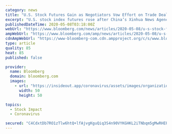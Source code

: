 ```yaml
---
category: news
title: "U.S. Stock Futures Gain as Negotiators Vow Effort on Trade Deal"
excerpt: "U.S. stock index futures rose after China’s Xinhua News Agency reported that top trade negotiators of the two nations vowed to create favorable conditions for the implementation of a phase-one trade deal."
publishedDateTime: 2020-05-08T03:18:00Z
webUrl: "https://www.bloomberg.com/news/articles/2020-05-08/u-s-stock-futures-gain-as-negotiators-vow-effort-on-trade-deal"
ampWebUrl: "https://www.bloomberg.com/amp/news/articles/2020-05-08/u-s-stock-futures-gain-as-negotiators-vow-effort-on-trade-deal"
cdnAmpWebUrl: "https://www-bloomberg-com.cdn.ampproject.org/c/s/www.bloomberg.com/amp/news/articles/2020-05-08/u-s-stock-futures-gain-as-negotiators-vow-effort-on-trade-deal"
type: article
quality: 85
heat: 85
published: false

provider:
  name: Bloomberg
  domain: bloomberg.com
  images:
    - url: "https://insideout.app/coronavirus/assets/images/organizations/bloomberg.com-50x50.jpg"
      width: 50
      height: 50

topics:
  - Stock Impact
  - Coronavirus

secured: "C4CdxtDb7RO1zTlw6htQ+lfAjvgKguQiq3S4n90VYKGHKL2iTNbqm5gMwRHEPzVkLYO1AuL9Rvit4n4MyLhAkY39DelY6SRZ8/zoV4ZYbFfNvY1OjYJlrxPcyUcnJFjpc0exSzI3XJuU61Qf73qpql/n6IfZDcQ8NMoZ50Crucrz3R7dFCcAR1zOfKyNoS+GS8xxmNA34pu4beeD1BviiKYdnddHvmKxDGNCJIl42xQ8EfZJvSUiaspQpAWR2d2nCYmlk7G/lIY5ndcOFsRpPlfgbKYIVkEuX1Ntpq3WqA+czxm9YYXN6DoHK9E0sGrRTDHQ2Q4AIfr39rGisVQHC42nngrdqF5bY5LyGlALJXCXDruNmfPXUmGUlnZJDs2R3S07phisHWjUcyY1Fc2VIDfPTv/8OiPAOe8P5y1QDQHqmrajZiXPdTiMFlVEByTZ0aC5g0GSTirDPqPamdPdTb5uDDJUrT4tDMxM+SQcTrc=;pb5dtjcpKCz7mXLhQI3QqQ=="
---
```


